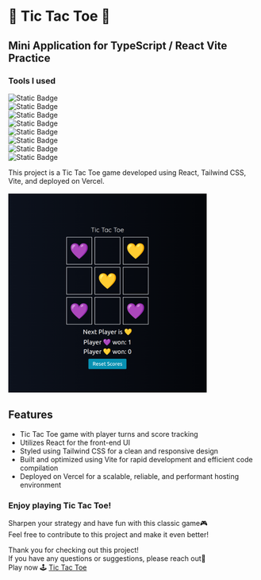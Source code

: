 # 💜 Tic Tac Toe 💛
## Mini Application for TypeScript / React Vite Practice


### Tools I used
![Static Badge](https://img.shields.io/badge/HTML5-e6cde3?style=for-the-badge&logo=HTML5)  
![Static Badge](https://img.shields.io/badge/CSS3-e6cde3?style=for-the-badge&logo=CSS3)  
![Static Badge](https://img.shields.io/badge/JavaScript-e6cde3?style=for-the-badge&logo=JavaScript)  
![Static Badge](https://img.shields.io/badge/TypeScript-e6cde3?style=for-the-badge&logo=TypeScript)  
![Static Badge](https://img.shields.io/badge/Tailwindcss-e6cde3?style=for-the-badge&logo=Tailwindcss)  
![Static Badge](https://img.shields.io/badge/React-e6cde3?style=for-the-badge&logo=React)  
![Static Badge](https://img.shields.io/badge/Vite-e6cde3?style=for-the-badge&logo=Vite)  
![Static Badge](https://img.shields.io/badge/Vercel-e6cde3?style=for-the-badge&logo=Vercel)  

This project is a Tic Tac Toe game developed using React, Tailwind CSS, Vite, and deployed on Vercel.   
<br />
<img src="./img/readme.image.png" alt="Tic Tac Toe app screenshot" width="400">

## Features

- Tic Tac Toe game with player turns and score tracking
- Utilizes React for the front-end UI
- Styled using Tailwind CSS for a clean and responsive design
- Built and optimized using Vite for rapid development and efficient code compilation
- Deployed on Vercel for a scalable, reliable, and performant hosting environment  


### Enjoy playing Tic Tac Toe!   
Sharpen your strategy and have fun with this classic game🎮   
Feel free to contribute to this project and make it even better!

Thank you for checking out this project!   
If you have any questions or suggestions, please reach out🚀   
Play now 🕹 [Tic Tac Toe](https://tic-tac-toe-yukosuga.vercel.app/)